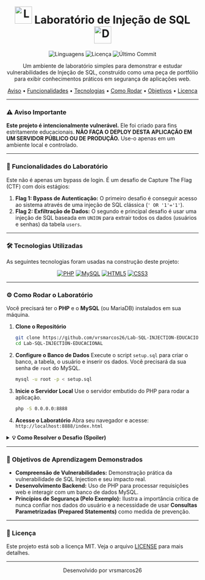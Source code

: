<div align="center">
  <h1>
    <img src="https://raw.githubusercontent.com/Tarikul-Islam-Anik/Animated-Fluent-Emojis/master/Emojis/Objects/Locked%20with%20Key.png" alt="Locked with Key" width="45" height="45" />
    Laboratório de Injeção de SQL
    <img src="https://raw.githubusercontent.com/Tarikul-Islam-Anik/Animated-Fluent-Emojis/master/Emojis/Objects/Desktop%20Computer.png" alt="Desktop Computer" width="45" height="45" />
  </h1>
</div>

<p align="center">
  <img alt="Linguagens" src="https://img.shields.io/github/languages/top/vrsmarcos26/Lab-SQL-INJECTION-EDUCACIONAL?style=for-the-badge&color=563D7C">
  <img alt="Licença" src="https://img.shields.io/github/license/vrsmarcos26/Lab-SQL-INJECTION-EDUCACIONAL?style=for-the-badge&color=blue">
  <img alt="Último Commit" src="https://img.shields.io/github/last-commit/vrsmarcos26/Lab-SQL-INJECTION-EDUCACIONAL?style=for-the-badge&color=green">
</p>

<p align="center">
  Um ambiente de laboratório simples para demonstrar e estudar vulnerabilidades de Injeção de SQL, construído como uma peça de portfólio para exibir conhecimentos práticos em segurança de aplicações web.
</p>

<p align="center">
  <a href="#-aviso-importante">Aviso</a> •
  <a href="#-funcionalidades-do-laboratório">Funcionalidades</a> •
  <a href="#-tecnologias-utilizadas">Tecnologias</a> •
  <a href="#-como-rodar-o-laboratório">Como Rodar</a> •
  <a href="#-objetivos-de-aprendizagem">Objetivos</a> •
  <a href="#-licença">Licença</a>
</p>

---

### ⚠️ Aviso Importante

**Este projeto é intencionalmente vulnerável.** Ele foi criado para fins estritamente educacionais. **NÃO FAÇA O DEPLOY DESTA APLICAÇÃO EM UM SERVIDOR PÚBLICO OU DE PRODUÇÃO.** Use-o apenas em um ambiente local e controlado.

---

### 🚀 Funcionalidades do Laboratório

Este não é apenas um bypass de login. É um desafio de Capture The Flag (CTF) com dois estágios:

1.  **Flag 1: Bypass de Autenticação:** O primeiro desafio é conseguir acesso ao sistema através de uma injeção de SQL clássica (`' OR '1'='1'`).
2.  **Flag 2: Exfiltração de Dados:** O segundo e principal desafio é usar uma injeção de SQL baseada em `UNION` para extrair todos os dados (usuários e senhas) da tabela `users`.

---

### 🛠️ Tecnologias Utilizadas

As seguintes tecnologias foram usadas na construção deste projeto:

<p align="center">
  <a href="https://www.php.net/"><img src="https://img.shields.io/badge/PHP-777BB4?style=for-the-badge&logo=php&logoColor=white" alt="PHP"></a>
  <a href="https://www.mysql.com/"><img src="https://img.shields.io/badge/MySQL-4479A1?style=for-the-badge&logo=mysql&logoColor=white" alt="MySQL"></a>
  <a href="#"><img src="https://img.shields.io/badge/HTML5-E34F26?style=for-the-badge&logo=html5&logoColor=white" alt="HTML5"></a>
  <a href="#"><img src="https://img.shields.io/badge/CSS3-1572B6?style=for-the-badge&logo=css3&logoColor=white" alt="CSS3"></a>
</p>

---

### ⚙️ Como Rodar o Laboratório

Você precisará ter o **PHP** e o **MySQL** (ou MariaDB) instalados em sua máquina.

1.  **Clone o Repositório**
    ```bash
    git clone https://github.com/vrsmarcos26/Lab-SQL-INJECTION-EDUCACIONAL.git
    cd Lab-SQL-INJECTION-EDUCACIONAL
    ```

2.  **Configure o Banco de Dados**
    Execute o script `setup.sql` para criar o banco, a tabela, o usuário e inserir os dados. Você precisará da sua senha de `root` do MySQL.
    ```bash
    mysql -u root -p < setup.sql
    ```

3.  **Inicie o Servidor Local**
    Use o servidor embutido do PHP para rodar a aplicação.
    ```bash
    php -S 0.0.0.0:8888
    ```

4.  **Acesse o Laboratório**
    Abra seu navegador e acesse: `http://localhost:8888/index.html`

<details>
<summary><strong>💡 Como Resolver o Desafio (Spoiler)</strong></summary>

<br>

* **Para a Flag 1 (Bypass):** Use um payload como `' OR '1'='1' #` no campo de senha. Isso fará com que a cláusula WHERE da consulta SQL seja sempre verdadeira, retornando todos os usuários e acionando a primeira flag.

* **Para a Flag 2 (Exfiltração):**
    1.  Determine o número de colunas usando `ORDER BY`.
    2.  Use `UNION SELECT` para descobrir nomes de tabelas e colunas do `information_schema`.
    3.  Construa o payload final para extrair os dados da tabela `users`, por exemplo: `' UNION SELECT 1, 'FLAG', group_concat(name, ':', password) FROM users #`

</details>

---

### 🎯 Objetivos de Aprendizagem Demonstrados

* **Compreensão de Vulnerabilidades:** Demonstração prática da vulnerabilidade de SQL Injection e seu impacto real.
* **Desenvolvimento Backend:** Uso de PHP para processar requisições web e interagir com um banco de dados MySQL.
* **Princípios de Segurança (Pelo Exemplo):** Ilustra a importância crítica de nunca confiar nos dados do usuário e a necessidade de usar **Consultas Parametrizadas (Prepared Statements)** como medida de prevenção.

---

### 📝 Licença

Este projeto está sob a licença MIT. Veja o arquivo [LICENSE](LICENSE) para mais detalhes.

<hr>

<p align="center">
  Desenvolvido por vrsmarcos26
</p>